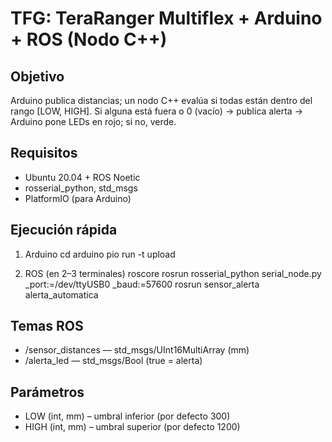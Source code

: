 # TFG: TeraRanger Multiflex + Arduino + ROS (Nodo C++)

## Objetivo
Arduino publica distancias; un nodo C++ evalúa si todas están dentro del rango [LOW, HIGH]. 
Si alguna está fuera o 0 (vacío) → publica alerta → Arduino pone LEDs en rojo; si no, verde.

## Requisitos
- Ubuntu 20.04 + ROS Noetic
- rosserial_python, std_msgs
- PlatformIO (para Arduino)

## Ejecución rápida
1) Arduino
   cd arduino
   pio run -t upload

2) ROS (en 2–3 terminales)
   roscore
   rosrun rosserial_python serial_node.py _port:=/dev/ttyUSB0 _baud:=57600
   rosrun sensor_alerta alerta_automatica

## Temas ROS
- /sensor_distances — std_msgs/UInt16MultiArray (mm)
- /alerta_led — std_msgs/Bool (true = alerta)

## Parámetros
- LOW (int, mm)  – umbral inferior (por defecto 300)
- HIGH (int, mm) – umbral superior (por defecto 1200)


